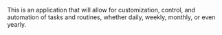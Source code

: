 This is an application that will allow for customization, control, and automation of tasks and routines,
whether daily, weekly, monthly, or even yearly.

